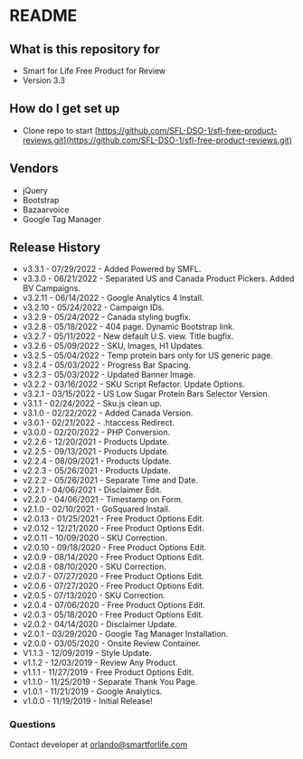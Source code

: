 # README #

## What is this repository for ##

* Smart for Life Free Product for Review
* Version 3.3

## How do I get set up ##

* Clone repo to start [https://github.com/SFL-DSO-1/sfl-free-product-reviews.git](https://github.com/SFL-DSO-1/sfl-free-product-reviews.git)

## Vendors ##

* jQuery
* Bootstrap
* Bazaarvoice
* Google Tag Manager

## Release History ##

* v3.3.1 - 07/29/2022 - Added Powered by SMFL.
* v3.3.0 - 06/21/2022 - Separated US and Canada Product Pickers. Added BV Campaigns.
* v3.2.11 - 06/14/2022 - Google Analytics 4 Install.
* v3.2.10 - 05/24/2022 - Campaign IDs.
* v3.2.9 - 05/24/2022 - Canada styling bugfix. 
* v3.2.8 - 05/18/2022 - 404 page. Dynamic Bootstrap link.
* v3.2.7 - 05/11/2022 - New default U.S. view. Title bugfix.
* v3.2.6 - 05/09/2022 - SKU, Images, H1 Updates.
* v3.2.5 - 05/04/2022 - Temp protein bars only for US generic page.
* v3.2.4 - 05/03/2022 - Progress Bar Spacing.
* v3.2.3 - 05/03/2022 - Updated Banner Image.
* v3.2.2 - 03/16/2022 - SKU Script Refactor. Update Options.
* v3.2.1 - 03/15/2022 - US Low Sugar Protein Bars Selector Version.
* v3.1.1 - 02/24/2022 - Sku.js clean up.
* v3.1.0 - 02/22/2022 - Added Canada Version.
* v3.0.1 - 02/21/2022 - .htaccess Redirect.
* v3.0.0 - 02/20/2022 - PHP Conversion.
* v2.2.6 - 12/20/2021 - Products Update.
* v2.2.5 - 09/13/2021 - Products Update.
* v2.2.4 - 08/09/2021 - Products Update.
* v2.2.3 - 05/26/2021 - Products Update.
* v2.2.2 - 05/26/2021 - Separate Time and Date.
* v2.2.1 - 04/06/2021 - Disclaimer Edit.
* v2.2.0 - 04/06/2021 - Timestamp on Form.
* v2.1.0 - 02/10/2021 - GoSquared Install.
* v2.0.13 - 01/25/2021 - Free Product Options Edit.
* v2.0.12 - 12/21/2020 - Free Product Options Edit.
* v2.0.11 - 10/09/2020 - SKU Correction.
* v2.0.10 - 09/18/2020 - Free Product Options Edit.
* v2.0.9 - 08/14/2020 - Free Product Options Edit.
* v2.0.8 - 08/10/2020 - SKU Correction.
* v2.0.7 - 07/27/2020 - Free Product Options Edit.
* v2.0.6 - 07/27/2020 - Free Product Options Edit.
* v2.0.5 - 07/13/2020 - SKU Correction.
* v2.0.4 - 07/06/2020 - Free Product Options Edit.
* v2.0.3 - 05/18/2020 - Free Product Options Edit.
* v2.0.2 - 04/14/2020 - Disclaimer Update.
* v2.0.1 - 03/29/2020 - Google Tag Manager Installation.
* v2.0.0 - 03/05/2020 - Onsite Review Container.
* V1.1.3 - 12/09/2019 - Style Update.
* v1.1.2 - 12/03/2019 - Review Any Product.
* v1.1.1 - 11/27/2019 - Free Product Options Edit.
* v1.1.0 - 11/25/2019 - Separate Thank You Page. 
* v1.0.1 - 11/21/2019 - Google Analytics.
* v1.0.0 - 11/19/2019 - Initial Release!

### Questions ###

Contact developer at orlando@smartforlife.com